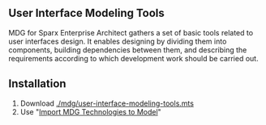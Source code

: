 
## User Interface Modeling Tools

MDG for Sparx Enterprise Architect gathers a set of basic tools related to user interfaces design. It enables designing by dividing them into components, building dependencies between them, and describing the requirements according to which development work should be carried out.

## Installation

1. Download [./mdg/user-interface-modeling-tools.mts](./mdg/user-interface-modeling-tools.mts)
2. Use "[Import MDG Technologies to Model](https://sparxsystems.com/enterprise_architect_user_guide/17.0/modeling_frameworks/importmdgtechnologies.html)"
